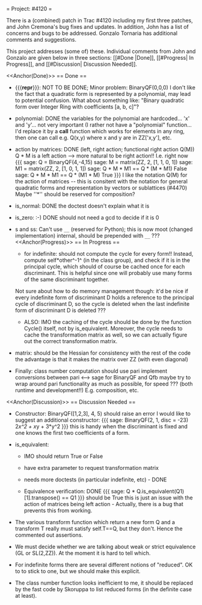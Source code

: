 = Project: #4120 =

There is a (combined) patch in Trac #4120 including my first three patches, and John Cremona's bug fixes and updates.  In addition, John has a list of concerns and bugs to be addressed.  Gonzalo Tornaria has additional comments and suggestions.

This project addresses (some of) these.  Individual comments from John and Gonzalo are given below in three sections: [[#Done |Done]], [[#Progress| In Progress]], and [[#Discussion|  Discussion Needed]].

<<Anchor(Done)>>
== Done ==

  * {{{__repr__}}}: NOT TO BE DONE; Minor problem: BinaryQF(0,0,0)
      I don't like the fact that a quadratic form is represented by a polynomial, may lead to potential confusion.  What about something like: "Binary quadratic form over Integer Ring with coefficients [a, b, c]"?

  * polynomial: DONE
      the variables for the polynomial are hardcoded... 'x' and 'y'... not very important (I rather not have a "polynomial" function... I'd replace it by a __call__ function which works for elements in any ring, then one can call e.g. Q(x,y) where x and y are in ZZ['x,y'], etc.

  * action by matrices: DONE (left, right action; functional right action Q(M))
      Q * M is a left action --> more natural to be right action!!  I.e. right now
{{{
          sage: Q = BinaryQF(4,-4,15)
          sage: M = matrix(ZZ, 2, [1, 1, 0, 1])
          sage: M1 = matrix(ZZ, 2, [1, 0, 1, 1])
          sage: Q * M * M1 == Q * (M * M1)
          False
          sage: Q * M * M1 == Q * (M1 * M)
          True
}}}
      I like the notation Q(M) for the action of matrices -- this is consitent with the notation for general quadratic forms and representation by vectors or sublattices (#4470) Maybe ''*'' should be reserved for composition?

  * is_normal: DONE
      the doctest doesn't explain what it is

  * is_zero: :-) DONE
      should not need a gcd to decide if it is 0

  * s and ss: Can't use `__` (reserved for Python); this is now moot (changed implementation)
      internal, should be prepended with `__` ???
<<Anchor(Progress)>>
== In Progress ==
      * for indefinite: should not compute the cycle for every form!!  Instead, compute self*other^-1^ (in the class group), and check if it is in the principal cycle, which should of course be cached once for each discriminant. This is helpful since one will probably use many forms of the same discriminant together.

      Not sure about how to do memory management though: it'd be nice if every indefinite form of discriminant D holds a reference to the principal cycle of discriminant D, so the cycle is deleted when the last indefinite form of discriminant D is deleted ???

      * ALSO: IMO the caching of the cycle should be done by the function Cycle() itself, not by is_equivalent.  Moreover, the cycle needs to cache the transformation matrix as well, so we can actually figure out the correct transformation matrix.

  * matrix:
      should be the Hessian for consistency with the rest of the code the advantage is that it makes the matrix over ZZ (with even diagonal)

  * Finally:
      class number computation should use pari implement conversions between pari <--> sage for BinaryQF and Qfb maybe try to wrap around pari functionality as much as possible, for speed ??? (both runtime and development!!)  E.g. composition, etc.

<<Anchor(Discussion)>>
== Discussion Needed ==
  * Constructor:
      BinaryQF([1,2,3], 4, 5) should raise an error I would like to suggest an additional constructor:
{{{
              sage: BinaryQF(2, 1, disc = -23)
              2*x^2 + x*y + 3*y^2
}}}
      this is handy when the discriminant is fixed and one knows the first two coefficients of a form.

  * is_equivalent:

      * IMO should return True or False

      * have extra parameter to request transformation matrix

      * needs more doctests (in particular indefinite, etc) - DONE

      * Equivalence verification: DONE
{{{
        sage: Q * Q.is_equivalent(Q1)[1].transpose() == Q1
}}}
	should be True this is just an issue with the action of matrices being left action - Actually, there is a bug that prevents this from working.

  * The various transform function which return a new form Q and a transform T really must satisfy self.T==Q, but they don't. Hence the commented out assertions.

  * We must decide whether we are talking about weak or strict equivalence (GL or SL(2,ZZ)). At the moment it is hard to tell which.

  * For indefinite forms there are several different notions of "reduced". OK to to stick to one, but we should make this explicit.

  * The class number function looks inefficient to me, it should be replaced by the fast code by Skoruppa to list reduced forms (in the definite case at least).
